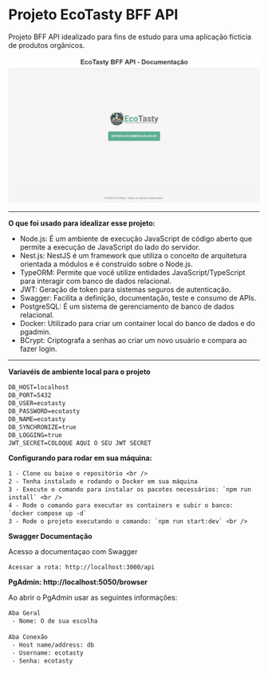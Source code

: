 # Projeto EcoTasty BFF API

Projeto BFF API idealizado para fins de estudo para uma aplicação ficticia de
produtos orgânicos.

![EcoTasty - BFF API Home Screenshot](https://github.com/CodesByTiago/ecotasty-bff-api/blob/main/screenshots/home.png)

<hr />

**O que foi usado para idealizar esse projeto:**

- Node.js: É um ambiente de execução JavaScript de código aberto que permite a execução de JavaScript do lado do servidor.
- Nest.js: NestJS é um framework que utiliza o conceito de arquitetura orientada a módulos e é construído sobre o Node.js.
- TypeORM: Permite que você utilize entidades JavaScript/TypeScript para interagir com banco de dados relacional.
- JWT: Geração de token para sistemas seguros de autenticação.
- Swagger: Facilita a definição, documentação, teste e consumo de APIs.
- PostgreSQL: É um sistema de gerenciamento de banco de dados relacional.
- Docker: Utilizado para criar um container local do banco de dados e do pgadmin.
- BCrypt: Criptografa a senhas ao criar um novo usuário e compara ao fazer login.

<hr />

**Variavéis de ambiente local para o projeto**

```
DB_HOST=localhost
DB_PORT=5432
DB_USER=ecotasty
DB_PASSWORD=ecotasty
DB_NAME=ecotasty
DB_SYNCHRONIZE=true
DB_LOGGING=true
JWT_SECRET=COLOQUE AQUI O SEU JWT SECRET
```

**Configurando para rodar em sua máquina:**

```
1 - Clone ou baixe o repositório <br />
2 - Tenha instalado e rodando o Docker em sua máquina
3 - Execute o comando para instalar os pacotes necessários: `npm run install` <br />
4 - Rode o comando para executar os containers e subir o banco: `docker compose up -d`
3 - Rode o projeto executando o comando: `npm run start:dev` <br />
```

**Swagger Documentação**

Acesso a documentaçao com Swagger

```
Acessar a rota: http://localhost:3000/api
```

**PgAdmin: http://localhost:5050/browser**

Ao abrir o PgAdmin usar as seguintes informações:

```
Aba Geral
 - Nome: O de sua escolha

Aba Conexão
 - Host name/address: db
 - Username: ecotasty
 - Senha: ecotasty
```
